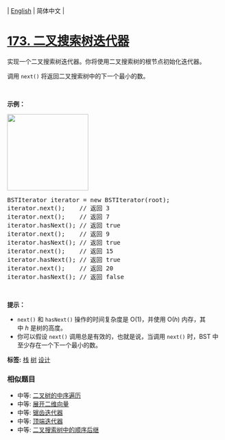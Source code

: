 | [English](README_EN.md) | 简体中文 |

# [173. 二叉搜索树迭代器](https://leetcode-cn.com/problems/binary-search-tree-iterator)
<p>实现一个二叉搜索树迭代器。你将使用二叉搜索树的根节点初始化迭代器。</p>

<p>调用 <code>next()</code> 将返回二叉搜索树中的下一个最小的数。</p>

<p>&nbsp;</p>

<p><strong>示例：</strong></p>

<p><strong><img alt="" src="https://assets.leetcode-cn.com/aliyun-lc-upload/uploads/2018/12/25/bst-tree.png" style="height: 178px; width: 189px;"></strong></p>

<pre>BSTIterator iterator = new BSTIterator(root);
iterator.next();    // 返回 3
iterator.next();    // 返回 7
iterator.hasNext(); // 返回 true
iterator.next();    // 返回 9
iterator.hasNext(); // 返回 true
iterator.next();    // 返回 15
iterator.hasNext(); // 返回 true
iterator.next();    // 返回 20
iterator.hasNext(); // 返回 false</pre>

<p>&nbsp;</p>

<p><strong>提示：</strong></p>

<ul>
	<li><code>next()</code>&nbsp;和&nbsp;<code>hasNext()</code>&nbsp;操作的时间复杂度是&nbsp;O(1)，并使用&nbsp;O(<em>h</em>) 内存，其中&nbsp;<em>h&nbsp;</em>是树的高度。</li>
	<li>你可以假设&nbsp;<code>next()</code>&nbsp;调用总是有效的，也就是说，当调用 <code>next()</code>&nbsp;时，BST 中至少存在一个下一个最小的数。</li>
</ul>

**标签:**  [栈](https://leetcode-cn.com/tag/stack) [树](https://leetcode-cn.com/tag/tree) [设计](https://leetcode-cn.com/tag/design) 
 ### 相似题目
- 中等:	[二叉树的中序遍历](https://leetcode-cn.com/problems/binary-tree-inorder-traversal) 
- 中等:	[展开二维向量](https://leetcode-cn.com/problems/flatten-2d-vector) 
- 中等:	[锯齿迭代器](https://leetcode-cn.com/problems/zigzag-iterator) 
- 中等:	[顶端迭代器](https://leetcode-cn.com/problems/peeking-iterator) 
- 中等:	[二叉搜索树中的顺序后继](https://leetcode-cn.com/problems/inorder-successor-in-bst) 
